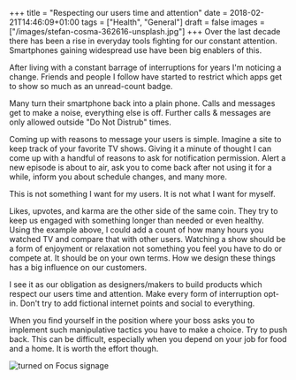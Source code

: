 +++
title = "Respecting our users time and attention"
date = 2018-02-21T14:46:09+01:00
tags = ["Health", "General"]
draft = false
images = ["/images/stefan-cosma-362616-unsplash.jpg"]
+++
Over the last decade there has been a rise in everyday tools fighting for our constant attention. Smartphones gaining widespread use have been big enablers of this.<!--more-->

After living with a constant barrage of interruptions for years I'm noticing a change. Friends and people I follow have started to restrict which apps get to show so much as an unread-count badge. 

Many turn their smartphone back into a plain phone. Calls and messages get to make a noise, everything else is off. Further calls & messages are only allowed outside "Do Not Distrub" times.

Coming up with reasons to message your users is simple. Imagine a site to keep track of your favorite TV shows. Giving it a minute of thought I can come up with a handful of reasons to ask for notification permission. Alert a new episode is about to air, ask you to come back after not using it for a while, inform you about schedule changes, and many more.

This is not something I want for my users. It is not what I want for myself.

Likes, upvotes, and karma are the other side of the same coin. They try to keep us engaged with something longer than needed or even healthy.  
Using the example above, I could add a count of how many hours you watched TV and compare that with other users. Watching a show should be a form of enjoyment or relaxation not something you feel you have to do or compete at. It should be on your own terms. How we design these things has a big influence on our customers.

I see it as our obligation as designers/makers to build products which respect our users time and attention. Make every form of interruption opt-in. Don't try to add fictional internet points and social to everything.

When you find yourself in the position where your boss asks you to implement such manipulative tactics you have to make a choice. Try to push back. This can be difficult, especially when you depend on your job for food and a home. It is worth the effort though.

![turned on Focus signage](/images/stefan-cosma-362616-unsplash.jpg)
